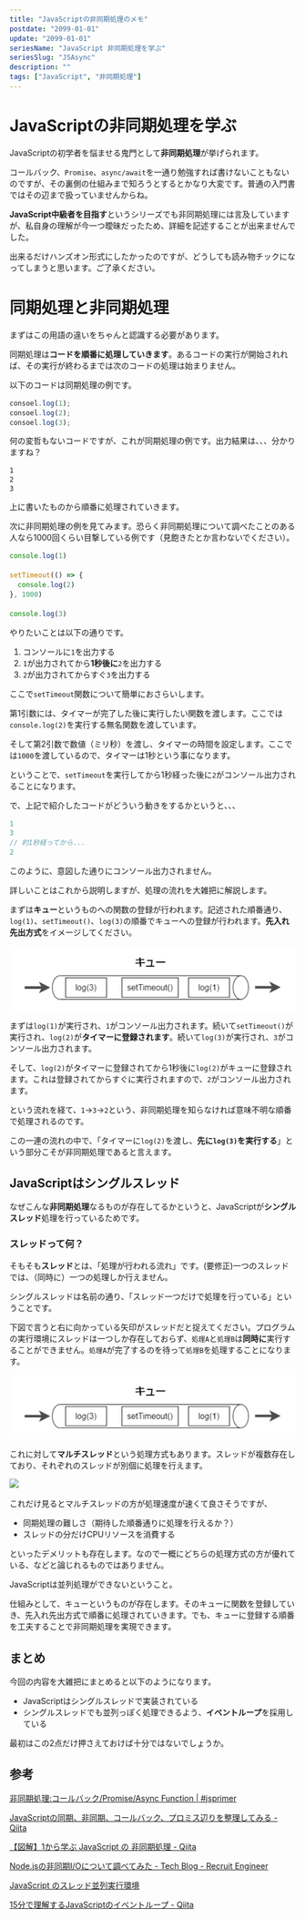 ```yaml
---
title: "JavaScriptの非同期処理のメモ"
postdate: "2099-01-01"
update: "2099-01-01"
seriesName: "JavaScript 非同期処理を学ぶ"
seriesSlug: "JSAsync"
description: ""
tags: ["JavaScript", "非同期処理"]
---
```


# JavaScriptの非同期処理を学ぶ

JavaScriptの初学者を悩ませる鬼門として**非同期処理**が挙げられます。

コールバック、`Promise`、`async/await`を一通り勉強すれば書けないこともないのですが、その裏側の仕組みまで知ろうとするとかなり大変です。普通の入門書ではその辺まで扱っていませんからね。

**JavaScript中級者を目指す**というシリーズでも非同期処理には言及していますが、私自身の理解が今一つ曖昧だったため、詳細を記述することが出来ませんでした。

出来るだけハンズオン形式にしたかったのですが、どうしても読み物チックになってしまうと思います。ご了承ください。

# 同期処理と非同期処理

まずはこの用語の違いをちゃんと認識する必要があります。

同期処理は**コードを順番に処理していきます**。あるコードの実行が開始されれば、その実行が終わるまでは次のコードの処理は始まりません。

以下のコードは同期処理の例です。

```javascript
consoel.log(1);
consoel.log(2);
consoel.log(3);
```

何の変哲もないコードですが、これが同期処理の例です。出力結果は、、、分かりますね？

```console
1
2
3
```

上に書いたものから順番に処理されていきます。

次に非同期処理の例を見てみます。恐らく非同期処理について調べたことのある人なら1000回くらい目撃している例です（見飽きたとか言わないでください）。

```javascript
console.log(1)

setTimeout(() => {
  console.log(2)
}, 1000)

console.log(3)
```

やりたいことは以下の通りです。

1. コンソールに`1`を出力する
2. `1`が出力されてから**1秒後に**`2`を出力する
3. `2`が出力されてからすぐ`3`を出力する

ここで`setTimeout`関数について簡単におさらいします。

第1引数には、タイマーが完了した後に実行したい関数を渡します。ここでは`console.log(2)`を実行する無名関数を渡しています。

そして第2引数で数値（ミリ秒）を渡し、タイマーの時間を設定します。ここでは`1000`を渡しているので、タイマーは1秒という事になります。

ということで、`setTimeout`を実行してから1秒経った後に`2`がコンソール出力されることになります。

で、上記で紹介したコードがどういう動きをするかというと、、、

```javascript
1
3
// 約1秒経ってから...
2
```

このように、意図した通りにコンソール出力されません。

詳しいことはこれから説明しますが、処理の流れを大雑把に解説します。

まずは**キュー**というものへの関数の登録が行われます。記述された順番通り、`log(1)`、`setTimeout()`、`log(3)`の順番でキューへの登録が行われます。**先入れ先出方式**をイメージしてください。

![](./images/image01.png)

まずは`log(1)`が実行され、`1`がコンソール出力されます。続いて`setTimeout()`が実行され、`log(2)`が**タイマーに登録されます**。続いて`log(3)`が実行され、`3`がコンソール出力されます。

そして、`log(2)`がタイマーに登録されてから1秒後に`log(2)`がキューに登録されます。これは登録されてからすぐに実行されますので、`2`がコンソール出力されます。

という流れを経て、`1`→`3`→`2`という、非同期処理を知らなければ意味不明な順番で処理されるのです。

この一連の流れの中で、「タイマーに`log(2)`を渡し、**先に`log(3)`を実行する**」という部分こそが非同期処理であると言えます。

## JavaScriptはシングルスレッド

なぜこんな**非同期処理**なるものが存在してるかというと、JavaScriptが**シングルスレッド**処理を行っているためです。

### スレッドって何？

そもそも**スレッド**とは、「処理が行われる流れ」です。(要修正)一つのスレッドでは、（同時に）一つの処理しか行えません。

シングルスレッドは名前の通り、「スレッド一つだけで処理を行っている」ということです。

下図で言うと右に向かっている矢印がスレッドだと捉えてください。プログラムの実行環境にスレッドは一つしか存在しておらず、`処理A`と`処理B`は**同時に**実行することができません。`処理A`が完了するのを待って`処理B`を処理することになります。

![](./images/image01.png)

これに対して**マルチスレッド**という処理方式もあります。スレッドが複数存在しており、それぞれのスレッドが別個に処理を行えます。

![](./images/image02.png)

これだけ見るとマルチスレッドの方が処理速度が速くて良さそうですが、

- 同期処理の難しさ（期待した順番通りに処理を行えるか？）
- スレッドの分だけCPUリソースを消費する

といったデメリットも存在します。なので一概にどちらの処理方式の方が優れている、などと論じれるものではありません。

JavaScriptは並列処理ができないということ。

仕組みとして、キューというものが存在します。そのキューに関数を登録していき、先入れ先出方式で順番に処理されていきます。でも、キューに登録する順番を工夫することで非同期処理を実現できます。

## まとめ

今回の内容を大雑把にまとめると以下のようになります。

- JavaScriptはシングルスレッドで実装されている
- シングルスレッドでも並列っぽく処理できるよう、**イベントループ**を採用している

最初はこの2点だけ押さえておけば十分ではないでしょうか。

## 参考

[非同期処理:コールバック/Promise/Async Function | #jsprimer](https://jsprimer.net/basic/async/)

[JavaScriptの同期、非同期、コールバック、プロミス辺りを整理してみる - Qiita](https://qiita.com/YoshikiNakamura/items/732ded26c85a7f771a27)

[【図解】1から学ぶ JavaScript の 非同期処理 - Qiita](https://qiita.com/ryosuketter/items/dd467f827c1b93a74d76)

[Node.jsの非同期I/Oについて調べてみた - Tech Blog - Recruit Engineer](https://engineer.recruit-lifestyle.co.jp/techblog/2019-12-13-node-async-io/)

[JavaScript のスレッド並列実行環境](https://nhiroki.jp/2017/12/10/javascript-parallel-processing)

[15分で理解するJavaScriptのイベントループ - Qiita](https://qiita.com/l1lhu1hu1/items/57dcc7cb867eee951f36)